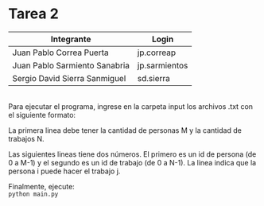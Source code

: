 # Tarea 2<br />

| Integrante | Login |
| ------ | ------ |
| Juan Pablo Correa Puerta | jp.correap |
| Juan Pablo Sarmiento Sanabria | jp.sarmientos |
| Sergio David Sierra Sanmiguel | sd.sierra |

<br />
Para ejecutar el programa, ingrese en la carpeta input los archivos .txt con el siguiente formato: <br />

La primera linea debe tener la cantidad de personas M y la cantidad de trabajos N.

Las siguientes lineas tiene dos números. El primero es un id de persona (de 0 a M-1) y el segundo es un id de trabajo (de 0 a N-1).
La linea indica que la persona i puede hacer el trabajo j.

Finalmente, ejecute: <br />
`python main.py`

